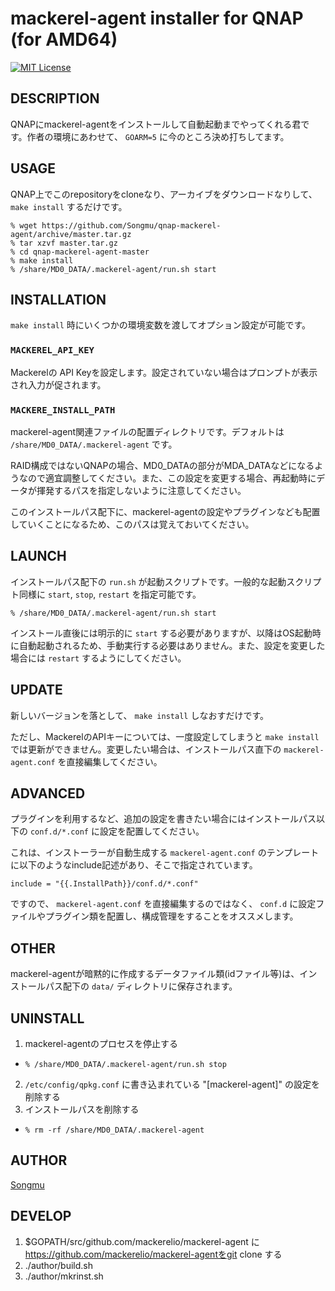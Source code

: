 # mackerel-agent installer for QNAP (for AMD64)

[![MIT License](http://img.shields.io/badge/license-MIT-blue.svg?style=flat-square)][license]

[license]: https://github.com/Songmu/ghch/blob/master/LICENSE

## DESCRIPTION

QNAPにmackerel-agentをインストールして自動起動までやってくれる君です。作者の環境にあわせて、 `GOARM=5` に今のところ決め打ちしてます。

## USAGE

QNAP上でこのrepositoryをcloneなり、アーカイブをダウンロードなりして、 `make install` するだけです。

    % wget https://github.com/Songmu/qnap-mackerel-agent/archive/master.tar.gz
    % tar xzvf master.tar.gz
    % cd qnap-mackerel-agent-master
    % make install
    % /share/MD0_DATA/.mackerel-agent/run.sh start

## INSTALLATION

`make install` 時にいくつかの環境変数を渡してオプション設定が可能です。

### `MACKEREL_API_KEY`
Mackerelの API Keyを設定します。設定されていない場合はプロンプトが表示され入力が促されます。

### `MACKERE_INSTALL_PATH`
mackerel-agent関連ファイルの配置ディレクトリです。デフォルトは `/share/MD0_DATA/.mackerel-agent` です。

RAID構成ではないQNAPの場合、MD0_DATAの部分がMDA_DATAなどになるようなので適宜調整してください。また、この設定を変更する場合、再起動時にデータが揮発するパスを指定しないように注意してください。

このインストールパス配下に、mackerel-agentの設定やプラグインなども配置していくことになるため、このパスは覚えておいてください。

## LAUNCH

インストールパス配下の `run.sh` が起動スクリプトです。一般的な起動スクリプト同様に `start`, `stop`, `restart` を指定可能です。

    % /share/MD0_DATA/.mackerel-agent/run.sh start

インストール直後には明示的に `start` する必要がありますが、以降はOS起動時に自動起動されるため、手動実行する必要はありません。また、設定を変更した場合には `restart` するようにしてください。

## UPDATE

新しいバージョンを落として、 `make install` しなおすだけです。

ただし、MackerelのAPIキーについては、一度設定してしまうと `make install` では更新ができません。変更したい場合は、インストールパス直下の `mackerel-agent.conf` を直接編集してください。

## ADVANCED

プラグインを利用するなど、追加の設定を書きたい場合にはインストールパス以下の `conf.d/*.conf` に設定を配置してください。

これは、インストーラーが自動生成する `mackerel-agent.conf` のテンプレートに以下のようなinclude記述があり、そこで指定されています。

```
include = "{{.InstallPath}}/conf.d/*.conf"
```

ですので、 `mackerel-agent.conf` を直接編集するのではなく、 `conf.d` に設定ファイルやプラグイン類を配置し、構成管理をすることをオススメします。

## OTHER

mackerel-agentが暗黙的に作成するデータファイル類(idファイル等)は、インストールパス配下の `data/` ディレクトリに保存されます。

## UNINSTALL

1. mackerel-agentのプロセスを停止する
  -  `% /share/MD0_DATA/.mackerel-agent/run.sh stop`
2. `/etc/config/qpkg.conf` に書き込まれている "[mackerel-agent]" の設定を削除する
3. インストールパスを削除する
  -  `% rm -rf /share/MD0_DATA/.mackerel-agent`

## AUTHOR

[Songmu](https://github.com/Songmu)

## DEVELOP

1. $GOPATH/src/github.com/mackerelio/mackerel-agent に https://github.com/mackerelio/mackerel-agentをgit clone する
2. ./author/build.sh
3. ./author/mkrinst.sh
